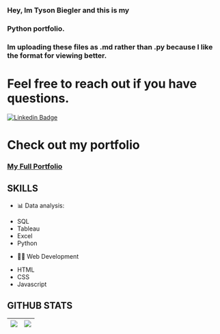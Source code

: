### Hey, Im Tyson Biegler and this is my
### Python portfolio.

### Im uploading these files as .md rather than .py because I like the format for viewing better. 

# Feel free to reach out if you have questions. 
[![Linkedin Badge](https://img.shields.io/badge/-TysonBiegler-blue?style=plastic-square&logo=Linkedin&logoColor=white&link=https://www.linkedin.com/in/tysonbiegler/)](https://www.linkedin.com/in/tysonbiegler/)

# Check out my portfolio
### <a href="https://www.mavenanalytics.io/profile/Tyson-Biegler/87928615" target="_blank">My Full Portfolio</a>

## SKILLS
- 📊 Data analysis:
<ul list-style-type: none;>
    <li>SQL</li>
    <li>Tableau</li>
    <li>Excel</li>
    <li>Python</li>
</ul>

- 👨‍💻 Web Development  
<ul>
    <li>HTML</li>
    <li>CSS</li>
    <li>Javascript</li>
</ul>

## GITHUB STATS
<img src="https://github-readme-stats.vercel.app/api?username=tysonbiegler&&show_icons=true&count_private=true&theme=radical"/>|<img src="https://github-readme-streak-stats.herokuapp.com/?user=tysonbiegler&theme=radical"/>|
|---|---|
